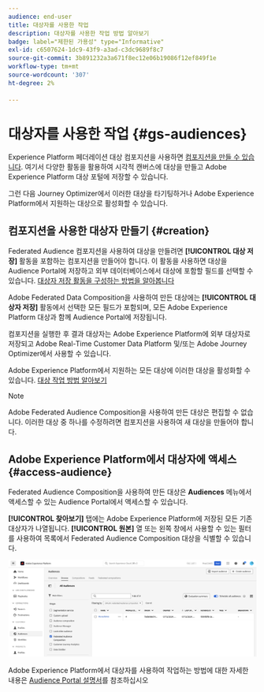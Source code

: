```yaml
---
audience: end-user
title: 대상자를 사용한 작업
description: 대상자를 사용한 작업 방법 알아보기
badge: label="제한된 가용성" type="Informative"
exl-id: c6507624-1dc9-43f9-a3ad-c3dc9689f8c7
source-git-commit: 3b891232a3a671f8ec12e06b19086f12ef849f1e
workflow-type: tm+mt
source-wordcount: '307'
ht-degree: 2%

---
```


# 대상자를 사용한 작업 {#gs-audiences}

Experience Platform 페더레이션 대상 컴포지션을 사용하면 [컴포지션을 만들 수 있습니다](../compositions/gs-compositions.md). 여기서 다양한 활동을 활용하여 시각적 캔버스에 대상을 만들고 Adobe Experience Platform 대상 포털에 저장할 수 있습니다.

그런 다음 Journey Optimizer에서 이러한 대상을 타기팅하거나 Adobe Experience Platform에서 지원하는 대상으로 활성화할 수 있습니다.

## 컴포지션을 사용한 대상자 만들기 {#creation}

Federated Audience 컴포지션을 사용하여 대상을 만들려면 **[!UICONTROL 대상 저장]** 활동을 포함하는 컴포지션을 만들어야 합니다. 이 활동을 사용하면 대상을 Audience Portal에 저장하고 외부 데이터베이스에서 대상에 포함할 필드를 선택할 수 있습니다. [대상자 저장 활동을 구성하는 방법을 알아봅니다](../compositions/activities/save-audience.md)

Adobe Federated Data Composition을 사용하여 만든 대상에는 **[!UICONTROL 대상자 저장]** 활동에서 선택한 모든 필드가 포함되며, 모든 Adobe Experience Platform 대상과 함께 Audience Portal에 저장됩니다.

컴포지션을 실행한 후 결과 대상자는 Adobe Experience Platform에 외부 대상자로 저장되고 Adobe Real-Time Customer Data Platform 및/또는 Adobe Journey Optimizer에서 사용할 수 있습니다.

Adobe Experience Platform에서 지원하는 모든 대상에 이러한 대상을 활성화할 수 있습니다. [대상 작업 방법 알아보기](https://experienceleague.adobe.com/en/docs/experience-platform/destinations/home)

>[!NOTE]
>
>Adobe Federated Audience Composition을 사용하여 만든 대상은 편집할 수 없습니다. 이러한 대상 중 하나를 수정하려면 컴포지션을 사용하여 새 대상을 만들어야 합니다.

## Adobe Experience Platform에서 대상자에 액세스 {#access-audience}

Federated Audience Composition을 사용하여 만든 대상은 **Audiences** 메뉴에서 액세스할 수 있는 Audience Portal에서 액세스할 수 있습니다.

**[!UICONTROL 찾아보기]** 탭에는 Adobe Experience Platform에 저장된 모든 기존 대상자가 나열됩니다. **[!UICONTROL 원본]** 열 또는 왼쪽 창에서 사용할 수 있는 필터를 사용하여 목록에서 Federated Audience Composition 대상을 식별할 수 있습니다.

![](assets/audiences-list.png)

Adobe Experience Platform에서 대상자를 사용하여 작업하는 방법에 대한 자세한 내용은 [Audience Portal 설명서](https://experienceleague.adobe.com/en/docs/experience-platform/segmentation/ui/audience-portal)를 참조하십시오

<!-- add link to this donc once published: https://jira.corp.adobe.com/browse/PLAT-198674-->